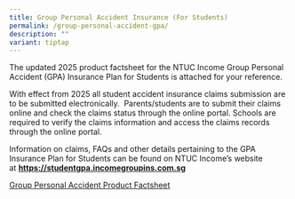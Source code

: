 ```yaml
---
title: Group Personal Accident Insurance (For Students)
permalink: /group-personal-accident-gpa/
description: ""
variant: tiptap
---
```

<p>The updated 2025 product factsheet for the NTUC Income Group Personal
Accident (GPA) Insurance Plan for Students is attached for your reference.</p>
<p>With effect from 2025 all student accident insurance claims submission
are to be submitted electronically.&nbsp; Parents/students are to submit
their claims online and check the claims status through the online portal.
Schools are required to verify the claims information and access the claims
records through the online portal.</p>
<p>Information on claims, FAQs and other details pertaining to the GPA Insurance
Plan for Students can be found on NTUC Income’s website at&nbsp;<strong><a href="https://studentgpa.incomegroupins.com.sg/#/" rel="noopener noreferrer nofollow" target="_blank">https://studentgpa.incomegroupins.com.sg</a></strong>
</p>
<p><a href="/files/Product_Fact_Sheet__Year_2025_.pdf" rel="noopener noreferrer nofollow" target="_blank">Group Personal Accident Product Factsheet</a>
</p>